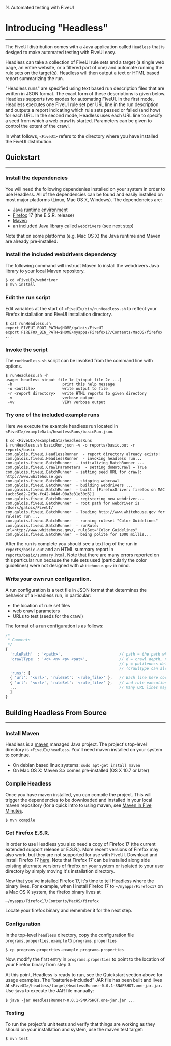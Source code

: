 % Automated testing with FiveUI

# Introducing "Headless"

-------------

The FiveUI distribution comes with a Java application called `Headless` that is
desiged to make automated testing with FiveUI easy.

Headless can take a collection of FiveUI rule sets and a target
(a single web page, an entire website, or a filtered part of one)
and automate running the rule sets on the target(s). Headless
will then output a text or HTML based report summarizing the run.

"Headless runs" are specified using text based run description files that are
written in JSON format. The exact form of these descriptions is given below.
Headless supports two modes for automating FiveUI. In the first mode,
Headless executes one FiveUI rule set per URL line in the run description and
outputs a report indicating which rule sets passed or failed (and how) for each
URL. In the second mode, Headless uses each URL line to specify a seed from
which a web crawl is started.  Parameters can be given to control the extent of
the crawl.

In what follows, `<FiveUI>` refers to the directory where you have installed the
FiveUI distribution.

## Quickstart

-------------

### Install the dependencies

You will need the following dependenies installed on your system in order
to use Headless. All of the dependencies can be found and easily installed
on most major platforms (Linux, Mac OS X, Windows). The dependencies are:

 - [Java runtime environment](http://www.java.com)
 - [Firefox](http://www.mozilla.org/en-US/firefox/organizations/all.html) 17 (the
   E.S.R. release)
 - [Maven](http://maven.apache.org/download.cgi)
 - an included Java library called `webdrivers` (see next step)

Note that on some platforms (e.g. Mac OS X) the Java runtime and Maven are already
pre-installed.

### Install the included webdrivers dependency

The following command will instruct Maven to install
the webdrivers Java library to your local Maven repository.

```
$ cd <FiveUI>/webdriver
$ mvn install
```

### Edit the run script

Edit variables at the start of `<FiveUI>/bin/runHeadless.sh` to
reflect your Firefox installation and FiveUI installation directory.

```
$ cat runHeadless.sh
export FIVEUI_ROOT_PATH=$HOME/galois/FiveUI
export FIREFOX_BIN_PATH=$HOME/myapps/Firefox17/Contents/MacOS/firefox
...
```

### Invoke the script

The `runHeadless.sh` script can be invoked from the command line with options.

```
$ runHeadless.sh -h
usage: headless <input file 1> [<input file 2> ...]
 -h                      print this help message
 -o <outfile>            write output to file
 -r <report directory>   write HTML reports to given directory
 -v                      verbose output
 -vv                     VERY verbose output
```

### Try one of the included example runs

Here we execute the example headless run located in
`<FiveUI>/exampleData/headlessRuns/basicRun.json`.

```
$ cd <FiveUI>/exampleData/headlessRuns
$ runHeadless.sh basicRun.json -v -o reports/basic.out -r reports/basic
com.galois.fiveui.HeadlessRunner  - report directory already exists!
com.galois.fiveui.HeadlessRunner  - invoking headless run...
com.galois.fiveui.BatchRunner  - initializing BatchRunner ...
com.galois.fiveui.CrawlParameters  - setting doNotCrawl = True
com.galois.fiveui.BatchRunner  - setting seed URL for crawl: http://www.whitehouse.gov
com.galois.fiveui.BatchRunner  - skipping webcrawl
com.galois.fiveui.BatchRunner  - building webdrivers ...
com.galois.fiveui.BatchRunner  - built: [FirefoxDriver: firefox on MAC (acbc5ed2-2f3e-fc42-8d4d-08a3e31e30d6)]
com.galois.fiveui.BatchRunner  - registering new webdriver...
com.galois.fiveui.BatchRunner  - root path for webdriver is /Users/galois/FiveUI/
com.galois.fiveui.BatchRunner  - loading http://www.whitehouse.gov for ruleset run ...
com.galois.fiveui.BatchRunner  - running ruleset "Color Guidelines"
com.galois.fiveui.BatchRunner  - runRule: url=http://www.whitehouse.gov/, ruleSet="Color Guidelines"
com.galois.fiveui.BatchRunner  - being polite for 1000 millis...
```

After the run is complete you should see a text log of the run in
`reports/basic.out` and an HTML summary report in
`reports/basic/summary.html`. Note that there are many errors
reported on this particular run because the rule sets used (particularly
the color guidelines) were not designed with `whitehouse.gov` in
mind.

### Write your own run configuration.

A run configuration is a text file in JSON format that determines the behavior
of a Headless run, in particular:

 - the location of rule set files
 - web crawl parameters
 - URLs to test (seeds for the crawl)

The format of a run configuration is as follows:

```javascript
/*
 * Comments
 */
{
  'rulePath'  : '<path>',                         // path = the path where rule set files referenced below live.
  'crawlType' : '<d> <n> <p> <pat>',              // d = crawl depth, n = max number of pages to retrieve.
                                                  // p = politeness delay (ms), pat = URL glob pattern
                                                  // (crawlType can also be 'none').
  'runs': [
  { 'url': '<url>', 'ruleSet': '<rule_file>' },   // Each line here corresponds to a separate webcrawl
  { 'url': '<url>', 'ruleSet': '<rule_file>' },   // and rule execution pass.
  ...                                             // Many URL lines may follow.
  ]
}
```

## Building Headless From Source

----------------

### Install Maven

Headless is a [maven](http://maven.apache.org/) managed Java project. The
project's top-level directory is `<FiveUI>/headless`.  You'll need maven
installed on your system to continue.

 - On debian based linux systems: `sudo apt-get install maven`
 - On Mac OS X: Maven 3.x comes pre-installed (OS X 10.7 or later)

### Compile Headless

Once you have maven installed, you can compile the project. This will trigger
the dependencies to be downloaded and installed in your local maven repository
(for a quick intro to using maven, see [Maven in Five
Minutes](http://maven.apache.org/guides/getting-started/maven-in-five-minutes.html).

```
$ mvn compile
```

### Get Firefox E.S.R.

In order to use Headless you also need a copy of Firefox 17 (the current
extended support release or E.S.R.). More recent versions of Firefox may also work, but
they are not supported for use with FiveUI. Download and install Firefox 17
[here](http://www.mozilla.org/en-US/firefox/organizations/all.html). Note that
Firefox 17 can be installed along side existing alternate versions of firefox on
your system or isolated to your user directory by simply moving it's
installation directory.

Now that you've installed Firefox 17, it's time to tell Headless where the
binary lives. For example, when I install Firefox 17 to `~/myapps/Firefox17` on a
Mac OS X system, the firefox binary lives at

```
~/myapps/Firefox17/Contents/MacOS/firefox
```

Locate your firefox binary and remember it for the next step.

### Configuration

In the top-level `headless` directory, copy the configuration file
`programs.properties.example` to `programs.properties`

```
$ cp programs.properties.example programs.properties
```

Now, modify the first entry in `programs.properties`
to point to the location of your Firefox binary from step 3.

At this point, Headless is ready to run, see the Quickstart section above for
usage examples. The "batteries-included" JAR file has been built and lives at
`<FiveUI>/headless/target/HeadlessRunner-0.0.1-SNAPSHOT.one-jar.jar`. Use `java`
to execute the JAR file manually:

```
$ java -jar HeadlessRunner-0.0.1-SNAPSHOT.one-jar.jar ...
```

### Testing

To run the project's unit tests and verify that things are working as they should on
your installation and system, use the maven test target:

```
$ mvn test
```
